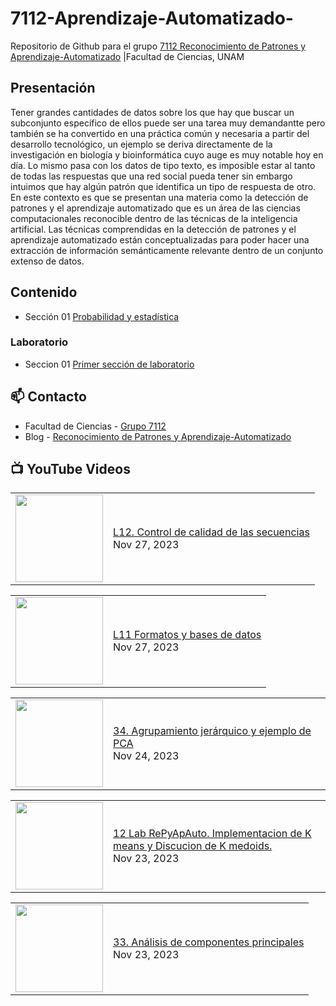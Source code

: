 # 7112-Aprendizaje-Automatizado-
Repositorio de Github para el grupo   [7112 Reconocimiento de Patrones y Aprendizaje-Automatizado](https://www.fciencias.unam.mx/docencia/horarios/presentacion/347481) |Facultad de Ciencias, UNAM

## Presentación
Tener grandes cantidades de datos sobre los que hay que buscar un subconjunto específico de ellos puede ser una tarea muy demandantte pero también se ha convertido en una práctica común y necesaria a partir del desarrollo tecnológico, un ejemplo se deriva directamente de la investigación en biología y bioinformática cuyo auge es muy notable hoy en día. Lo mismo pasa con los datos de tipo texto, es imposible estar al tanto de todas las respuestas que una red social pueda tener sin embargo intuimos que hay algún patrón que identifica un tipo de respuesta de otro. En este contexto es que se presentan una materia como la detección de patrones y el aprendizaje automatizado que es un área de las ciencias computacionales reconocible dentro de las técnicas de la inteligencia artificial. Las técnicas comprendidas en la detección de patrones y el aprendizaje automatizado están conceptualizadas para poder hacer una extracción de información semánticamente relevante dentro de un conjunto extenso de datos.

## Contenido
- Sección 01  [Probabilidad y estadística](https://github.com/7122-Aprendizaje-Automatizado/7112-Aprendizaje-Automatizado-/tree/main/Secci%C3%B3n%2001%20Probabilidad%20y%20Estadistica)

### Laboratorio
- Seccion 01  [Primer sección de laboratorio](https://github.com/7122-Aprendizaje-Automatizado/7112-Aprendizaje-Automatizado-/tree/main/Secci%C3%B3n01-Laboratorio)


## 📫 Contacto
- Facultad de Ciencias - [Grupo 7112](https://www.fciencias.unam.mx/docencia/horarios/presentacion/347481)
- Blog - [Reconocimiento de Patrones y Aprendizaje-Automatizado](https://sites.google.com/view/patronesciencias/inicio)

##  📺 	YouTube Videos
<!-- BLOG-POST-LIST:START --><table><tr><td><a href="https://www.youtube.com/watch?v=mZsqbc_6KIk"><img width="140px" src="https://i.ytimg.com/vi/mZsqbc_6KIk/mqdefault.jpg"></a></td>
<td><a href="https://www.youtube.com/watch?v=mZsqbc_6KIk">L12. Control de calidad de las secuencias</a><br/>Nov 27, 2023</td></tr></table>
<table><tr><td><a href="https://www.youtube.com/watch?v=qI1exPZ0wyI"><img width="140px" src="https://i.ytimg.com/vi/qI1exPZ0wyI/mqdefault.jpg"></a></td>
<td><a href="https://www.youtube.com/watch?v=qI1exPZ0wyI">L11 Formatos y bases de datos</a><br/>Nov 27, 2023</td></tr></table>
<table><tr><td><a href="https://www.youtube.com/watch?v=MX411rBIIHM"><img width="140px" src="https://i.ytimg.com/vi/MX411rBIIHM/mqdefault.jpg"></a></td>
<td><a href="https://www.youtube.com/watch?v=MX411rBIIHM">34. Agrupamiento jerárquico y ejemplo de PCA</a><br/>Nov 24, 2023</td></tr></table>
<table><tr><td><a href="https://www.youtube.com/watch?v=WSMSPkP9nVg"><img width="140px" src="https://i.ytimg.com/vi/WSMSPkP9nVg/mqdefault.jpg"></a></td>
<td><a href="https://www.youtube.com/watch?v=WSMSPkP9nVg">12 Lab RePyApAuto. Implementacion de K means y Discucion de K medoids.</a><br/>Nov 23, 2023</td></tr></table>
<table><tr><td><a href="https://www.youtube.com/watch?v=ib_7ahzo6I0"><img width="140px" src="https://i.ytimg.com/vi/ib_7ahzo6I0/mqdefault.jpg"></a></td>
<td><a href="https://www.youtube.com/watch?v=ib_7ahzo6I0">33. Análisis de componentes principales</a><br/>Nov 23, 2023</td></tr></table>
<!-- BLOG-POST-LIST:END -->
